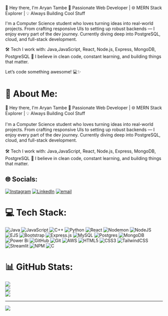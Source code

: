 👋 Hey there, I'm Aryan Tambe
🚀 Passionate Web Developer | 🌐 MERN Stack Explorer | 💡 Always Building Cool Stuff

I'm a Computer Science student who loves turning ideas into real-world projects. From crafting responsive UIs to setting up robust backends — I enjoy every part of the dev journey. Currently diving deep into PostgreSQL, cloud, and full-stack development.

🛠 Tech I work with: Java,JavaScript, React, Node.js, Express, MongoDB, PostgreSQL
📌 I believe in clean code, constant learning, and building things that matter.

Let’s code something awesome! 💻✨

# 💫 About Me:
👋 Hey there, I'm Aryan Tambe 🚀 Passionate Web Developer | 🌐 MERN Stack Explorer | 💡 Always Building Cool Stuff<br><br>I'm a Computer Science student who loves turning ideas into real-world projects. From crafting responsive UIs to setting up robust backends — I enjoy every part of the dev journey. Currently diving deep into PostgreSQL, cloud, and full-stack development.<br><br>🛠 Tech I work with: Java,JavaScript, React, Node.js, Express, MongoDB, PostgreSQL 📌 I believe in clean code, constant learning, and building things that matter.


## 🌐 Socials:
[![Instagram](https://img.shields.io/badge/Instagram-%23E4405F.svg?logo=Instagram&logoColor=white)](https://instagram.com/aryan__tambe__) [![LinkedIn](https://img.shields.io/badge/LinkedIn-%230077B5.svg?logo=linkedin&logoColor=white)](https://linkedin.com/in//aryan-tambe/) [![email](https://img.shields.io/badge/Email-D14836?logo=gmail&logoColor=white)](mailto:aryan.tambe04@gmail.com) 

# 💻 Tech Stack:
![Java](https://img.shields.io/badge/java-%23ED8B00.svg?style=plastic&logo=openjdk&logoColor=white) ![JavaScript](https://img.shields.io/badge/javascript-%23323330.svg?style=plastic&logo=javascript&logoColor=%23F7DF1E) ![C++](https://img.shields.io/badge/c++-%2300599C.svg?style=plastic&logo=c%2B%2B&logoColor=white) ![Python](https://img.shields.io/badge/python-3670A0?style=plastic&logo=python&logoColor=ffdd54) ![React](https://img.shields.io/badge/react-%2320232a.svg?style=plastic&logo=react&logoColor=%2361DAFB) ![Nodemon](https://img.shields.io/badge/NODEMON-%23323330.svg?style=plastic&logo=nodemon&logoColor=%BBDEAD) ![NodeJS](https://img.shields.io/badge/node.js-6DA55F?style=plastic&logo=node.js&logoColor=white) ![EJS](https://img.shields.io/badge/ejs-%23B4CA65.svg?style=plastic&logo=ejs&logoColor=black) ![Bootstrap](https://img.shields.io/badge/bootstrap-%238511FA.svg?style=plastic&logo=bootstrap&logoColor=white) ![Express.js](https://img.shields.io/badge/express.js-%23404d59.svg?style=plastic&logo=express&logoColor=%2361DAFB) ![MySQL](https://img.shields.io/badge/mysql-4479A1.svg?style=plastic&logo=mysql&logoColor=white) ![Postgres](https://img.shields.io/badge/postgres-%23316192.svg?style=plastic&logo=postgresql&logoColor=white) ![MongoDB](https://img.shields.io/badge/MongoDB-%234ea94b.svg?style=plastic&logo=mongodb&logoColor=white) ![Power Bi](https://img.shields.io/badge/power_bi-F2C811?style=plastic&logo=powerbi&logoColor=black) ![GitHub](https://img.shields.io/badge/github-%23121011.svg?style=plastic&logo=github&logoColor=white) ![Git](https://img.shields.io/badge/git-%23F05033.svg?style=plastic&logo=git&logoColor=white) ![AWS](https://img.shields.io/badge/AWS-%23FF9900.svg?style=plastic&logo=amazon-aws&logoColor=white) ![HTML5](https://img.shields.io/badge/html5-%23E34F26.svg?style=plastic&logo=html5&logoColor=white) ![CSS3](https://img.shields.io/badge/css3-%231572B6.svg?style=plastic&logo=css3&logoColor=white) ![TailwindCSS](https://img.shields.io/badge/tailwindcss-%2338B2AC.svg?style=plastic&logo=tailwind-css&logoColor=white) ![Streamlit](https://img.shields.io/badge/Streamlit-%23FE4B4B.svg?style=plastic&logo=streamlit&logoColor=white) ![NPM](https://img.shields.io/badge/NPM-%23CB3837.svg?style=plastic&logo=npm&logoColor=white) ![C](https://img.shields.io/badge/c-%2300599C.svg?style=plastic&logo=c&logoColor=white)
# 📊 GitHub Stats:
![](https://github-readme-stats.vercel.app/api?username=aryantambe&theme=dark&hide_border=false&include_all_commits=false&count_private=false)<br/>
![](https://nirzak-streak-stats.vercel.app/?user=aryantambe&theme=dark&hide_border=false)<br/>
![](https://github-readme-stats.vercel.app/api/top-langs/?username=aryantambe&theme=dark&hide_border=false&include_all_commits=false&count_private=false&layout=compact)

---
[![](https://visitcount.itsvg.in/api?id=aryantambe&icon=0&color=0)](https://visitcount.itsvg.in)

<!-- Proudly created with GPRM ( https://gprm.itsvg.in ) -->
